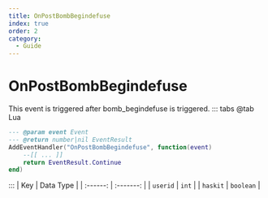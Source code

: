 ```yaml
---
title: OnPostBombBegindefuse
index: true
order: 2
category:
  - Guide
---
```


# OnPostBombBegindefuse
This event is triggered after bomb_begindefuse is triggered.
::: tabs
@tab Lua
```lua
--- @param event Event
--- @return number|nil EventResult
AddEventHandler("OnPostBombBegindefuse", function(event)
    --[[ ... ]]
    return EventResult.Continue
end)
```

:::
|    Key   | Data Type |
| :------: | :-------: |
| `userid` |   `int`   |
| `haskit` | `boolean` |